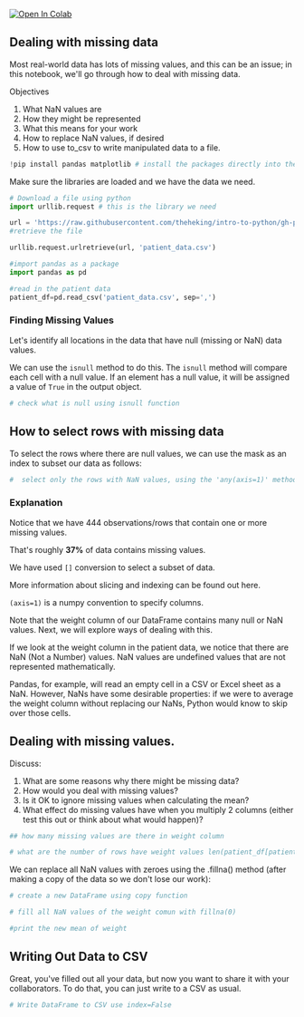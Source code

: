 <a href="https://colab.research.google.com/github/theheking/intro-to-python/blob/gh-pages/4_Missing.ipynb" target="_parent"><img src="https://colab.research.google.com/assets/colab-badge.svg" alt="Open In Colab"/></a>

## Dealing with missing data


Most real-world data has lots of missing values, and this can be an issue; in this notebook, we'll go through how to deal with missing data.

Objectives
1. What NaN values are
2. How they might be represented
3. What this means for your work
4. How to replace NaN values, if desired
5. How to use to_csv to write manipulated data to a file.




```python
!pip install pandas matplotlib # install the packages directly into the notebook

```

Make sure the libraries are loaded and we have the data we need.



```python
# Download a file using python
import urllib.request # this is the library we need 

url = 'https://raw.githubusercontent.com/theheking/intro-to-python/gh-pages/docs/patient_data.csv'
#retrieve the file

urllib.request.urlretrieve(url, 'patient_data.csv')

#import pandas as a package
import pandas as pd 

#read in the patient data 
patient_df=pd.read_csv('patient_data.csv', sep=',')
```

### Finding Missing Values
Let's identify all locations in the data that have null (missing or NaN) data values. 


We can use the `isnull` method to do this. The `isnull` method will compare each cell with a null value. If an element has a null value, it will be assigned a value of `True` in the output object.


```python
# check what is null using isnull function 

```

## How to select rows with missing data

To select the rows where there are null values, we can use the mask as an index to subset our data as follows:




```python
#  select only the rows with NaN values, using the 'any(axis=1)' method
```

### Explanation
Notice that we have 444 observations/rows that contain one or more missing values. 

That's roughly **37%** of data contains missing values.

We have used `[]` conversion to select a subset of data.

More information about slicing and indexing can be found out here.

`(axis=1)` is a numpy convention to specify columns.



Note that the weight column of our DataFrame contains many null or NaN values. Next, we will explore ways of dealing with this.

If we look at the weight column in the patient data, we notice that there are NaN (Not a Number) values. NaN values are undefined values that are not represented mathematically. 

Pandas, for example, will read an empty cell in a CSV or Excel sheet as a NaN. However, NaNs have some desirable properties: if we were to average the weight column without replacing our NaNs, Python would know to skip over those cells.


## Dealing with missing values.

Discuss: 

1. What are some reasons why there might be missing data?
2. How would you deal with missing values?
3. Is it OK to ignore missing values when calculating the mean?
4. What effect do missing values have when you multiply 2 columns (either test this out or think about what would happen)?


```python
## how many missing values are there in weight column
```


```python
# what are the number of rows have weight values len(patient_df[patient_df.weight> 0])

```

We can replace all NaN values with zeroes using the .fillna() method (after making a copy of the data so we don't lose our work): 


```python
# create a new DataFrame using copy function

# fill all NaN values of the weight comun with fillna(0)

#print the new mean of weight

```

## Writing Out Data to CSV

Great, you've filled out all your data, but now you want to share it with your collaborators. To do that, you can just write to a CSV as usual.


```python
# Write DataFrame to CSV use index=False
```



